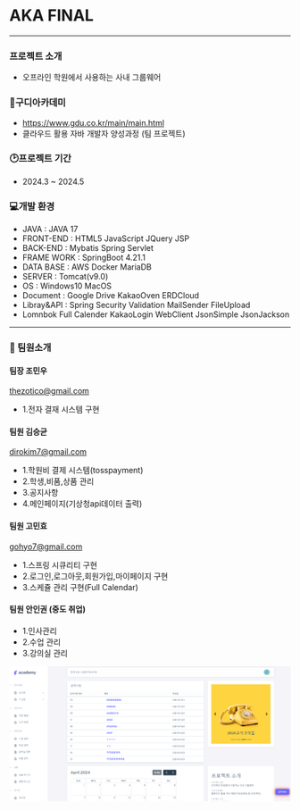 # AKA FINAL 
---

### 프로젝트 소개
+  오프라인 학원에서 사용하는 사내 그룹웨어 


### :school:구디아카데미
+  <https://www.gdu.co.kr/main/main.html>
+  클라우드 활용 자바 개발자 양성과정 (팀 프로젝트) 


### :clock2:프로젝트 기간
+  2024.3 ~ 2024.5


### :computer:개발 환경
+   JAVA  : JAVA 17
+   FRONT-END : HTML5 JavaScript JQuery JSP
+   BACK-END : Mybatis Spring Servlet
+   FRAME WORK : SpringBoot 4.21.1
+   DATA BASE : AWS Docker MariaDB
+   SERVER : Tomcat(v9.0)
+   OS : Windows10 MacOS
+   Document : Google Drive  KakaoOven ERDCloud
+   Libray&API : Spring Security Validation MailSender FileUpload
+   Lomnbok Full Calender KakaoLogin WebClient JsonSimple JsonJackson

---


### :two_men_holding_hands: 팀원소개
#### 팀장 조민우  
thezotico@gmail.com
+  1.전자 결재 시스템 구현


#### 팀원 김승균   
dirokim7@gmail.com
+  1.학원비 결제 시스템(tosspayment)
+  2.학생,비품,상품 관리
+  3.공지사항
+  4.메인페이지(기상청api데이터 출력)


#### 팀원 고민효   
gohyo7@gmail.com
+  1.스프링 시큐리티 구현
+  2.로그인,로그아웃,회원가입,마이페이지 구현
+  3.스케쥴 관리 구현(Full Calendar)


#### 팀원 안인권 (중도 취업)
+  1.인사관리
+  2.수업 관리
+  3.강의실 관리



![메인화면](https://github.com/dirokim/aka_final/blob/develop/20240426_163830.png)


